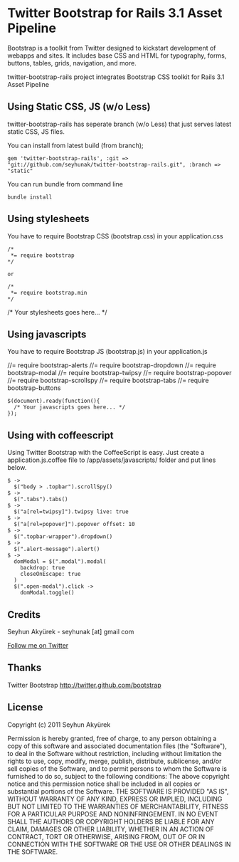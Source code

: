 # Twitter Bootstrap for Rails 3.1 Asset Pipeline
Bootstrap is a toolkit from Twitter designed to kickstart development of webapps and sites.
It includes base CSS and HTML for typography, forms, buttons, tables, grids, navigation, and more.

twitter-bootstrap-rails project integrates Bootstrap CSS toolkit for Rails 3.1 Asset Pipeline


## Using Static CSS, JS (w/o Less)

twitter-bootstrap-rails has seperate branch (w/o Less) that just serves latest static CSS, JS files.

You can install from latest build (from branch);

    gem 'twitter-bootstrap-rails', :git => "git://github.com/seyhunak/twitter-bootstrap-rails.git", :branch => "static"

You can run bundle from command line

    bundle install


## Using stylesheets

You have to require Bootstrap CSS (bootstrap.css) in your application.css

	/*
	 *= require bootstrap 
	*/
	
	or
	
	/*
	 *= require bootstrap.min
	*/

  /* Your stylesheets goes here... */

## Using javascripts

You have to require Bootstrap JS (bootstrap.js) in your application.js

  //= require bootstrap-alerts
  //= require bootstrap-dropdown
  //= require bootstrap-modal
  //= require bootstrap-twipsy 
  //= require bootstrap-popover
  //= require bootstrap-scrollspy
  //= require bootstrap-tabs 
  //= require bootstrap-buttons  
  
	$(document).ready(function(){
      /* Your javascripts goes here... */
	});


## Using with coffeescript
Using Twitter Bootstrap with the CoffeeScript is easy.
Just create a application.js.coffee file to /app/assets/javascripts/ folder and put lines below.

	$ ->
	  $("body > .topbar").scrollSpy()
	$ ->
	  $(".tabs").tabs()
	$ ->
	  $("a[rel=twipsy]").twipsy live: true
	$ ->
	  $("a[rel=popover]").popover offset: 10
	$ ->
	  $(".topbar-wrapper").dropdown()
	$ ->
	  $(".alert-message").alert()
	$ ->
	  domModal = $(".modal").modal(
		backdrop: true
		closeOnEscape: true
	  )
	  $(".open-modal").click ->
		domModal.toggle()

## Credits
Seyhun Akyürek - seyhunak [at] gmail com

[Follow me on Twitter](http://twitter.com/seyhunak "Twitter")


## Thanks
Twitter Bootstrap
http://twitter.github.com/bootstrap


## License
Copyright (c) 2011 Seyhun Akyürek

Permission is hereby granted, free of charge, to any person obtaining a copy of this software and associated documentation files (the "Software"), to deal in the Software without restriction, including without limitation the rights to use, copy, modify, merge, publish, distribute, sublicense, and/or sell copies of the Software, and to permit persons to whom the Software is furnished to do so, subject to the following conditions:
The above copyright notice and this permission notice shall be included in all copies or substantial portions of the Software.
THE SOFTWARE IS PROVIDED "AS IS", WITHOUT WARRANTY OF ANY KIND, EXPRESS OR IMPLIED, INCLUDING BUT NOT LIMITED TO THE WARRANTIES OF MERCHANTABILITY, FITNESS FOR A PARTICULAR PURPOSE AND NONINFRINGEMENT. IN NO EVENT SHALL THE AUTHORS OR COPYRIGHT HOLDERS BE LIABLE FOR ANY CLAIM, DAMAGES OR OTHER LIABILITY, WHETHER IN AN ACTION OF CONTRACT, TORT OR OTHERWISE, ARISING FROM, OUT OF OR IN CONNECTION WITH THE SOFTWARE OR THE USE OR OTHER DEALINGS IN THE SOFTWARE.

